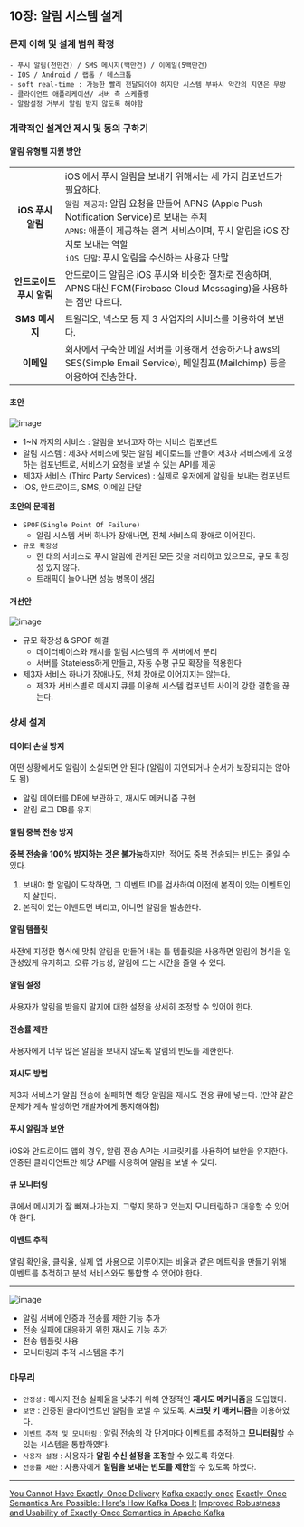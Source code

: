 ## 10장: 알림 시스템 설계

### 문제 이해 및 설계 범위 확정

```
- 푸시 알림(천만건) / SMS 메시지(백만건) / 이메일(5백만건)
- IOS / Android / 랩톱 / 데스크톱
- soft real-time : 가능한 빨리 전달되어야 하지만 시스템 부하시 약간의 지연은 무방
- 클라이언트 애플리케이션/ 서버 측 스케쥴링
- 알람설정 거부시 알림 받지 않도록 해야함
```

### 개략적인 설계안 제시 및 동의 구하기

#### 알림 유형별 지원 방안

|                                                                                                                              |                                                                                                                                                                                                                                                                                                                                  |
| :--------------------------------------------------------------------------------------------------------------------------: | :------------------------------------------------------------------------------------------------------------------------------------------------------------------------------------------------------------------------------------------------------------------------------------------------------------------------------- |
|                                                      **iOS 푸시 알림**                                                       | iOS 에서 푸시 알림을 보내기 위해서는 세 가지 컴포넌트가 필요하다.<br>`알림 제공자`: 알림 요청을 만들어 APNS (Apple Push Notification Service)로 보내는 주체<br>`APNS`: 애플이 제공하는 원격 서비스이며, 푸시 알림을 iOS 장치로 보내는 역할<br>`iOS 단말`: 푸시 알림을 수신하는 사용자 단말 |
|                                                   **안드로이드 푸시 알림**                                                   | 안드로이드 알림은 iOS 푸시와 비슷한 절차로 전송하며, APNS 대신 FCM(Firebase Cloud Messaging)을 사용하는 점만 다르다.                                                                                                                                                                                                             |
|                                                        **SMS 메시지**                                                        | 트윌리오, 넥스모 등 제 3 사업자의 서비스를 이용하여 보낸다.                                                                                                                                                                                                                                                                      |
|                                                          **이메일**                                                          | 회사에서 구축한 메일 서버를 이용해서 전송하거나 aws의 SES(Simple Email Service), 메일침프(Mailchimp) 등을 이용하여 전송한다. |




#### 초안

![image](https://github.com/rachel5004/23-7-SystemDesignInterview/assets/75432228/e94af797-8bd9-4a6e-8fd2-f16154dd75df)

- 1~N 까지의 서비스 : 알림을 보내고자 하는 서비스 컴포넌트
- 알림 시스템 : 제3자 서비스에 맞는 알림 페이로드를 만들어 제3자 서비스에게 요청하는 컴포넌트로, 서비스가 요청을 보낼 수 있는 API를 제공
- 제3자 서비스 (Third Party Services) : 실제로 유저에게 알림을 보내는 컴포넌트
- iOS, 안드로이드, SMS, 이메일 단말

**초안의 문제점**

- `SPOF(Single Point Of Failure)`
    - 알림 시스템 서버 하나가 장애나면, 전체 서비스의 장애로 이어진다.
- `규모 확장성`
    - 한 대의 서비스로 푸시 알림에 관계된 모든 것을 처리하고 있으므로, 규모 확장성 있지 않다.
    - 트래픽이 늘어나면 성능 병목이 생김


#### 개선안

![image](https://github.com/rachel5004/23-7-SystemDesignInterview/assets/75432228/7ad1954c-de7c-42ba-958c-7f5116289ff3)

- 규모 확장성 & SPOF 해결
  - 데이터베이스와 캐시를 알림 시스템의 주 서버에서 분리
  - 서버를 Stateless하게 만들고, 자동 수평 규모 확장을 적용한다
- 제3자 서비스 하나가 장애나도, 전체 장애로 이어지지는 않는다.
  - 제3자 서비스별로 메시지 큐를 이용해 시스템 컴포넌트 사이의 강한 결합을 끊는다. 

### 상세 설계

#### 데이터 손실 방지

어떤 상황에서도 알림이 소실되면 안 된다 (알림이 지연되거나 순서가 보장되지는 않아도 됨)

- 알림 데이터를 DB에 보관하고, 재시도 메커니즘 구현
- 알림 로그 DB를 유지

#### 알림 중복 전송 방지

**중복 전송을 100% 방지하는 것은 불가능**하지만, 적어도 중복 전송되는 빈도는 줄일 수 있다.

1. 보내야 할 알림이 도착하면, 그 이벤트 ID를 검사하여 이전에 본적이 있는 이벤트인지 살핀다.
2. 본적이 있는 이벤트면 버리고, 아니면 알림을 발송한다.

#### 알림 템플릿

사전에 지정한 형식에 맞춰 알림을 만들어 내는 틀
템플릿을 사용하면 알림의 형식을 일관성있게 유지하고, 오류 가능성, 알림에 드는 시간을 줄일 수 있다.

#### 알림 설정

사용자가 알림을 받을지 말지에 대한 설정을 상세히 조정할 수 있어야 한다.

#### 전송률 제한

사용자에게 너무 많은 알림을 보내지 않도록 알림의 빈도를 제한한다.

#### 재시도 방법

제3자 서비스가 알림 전송에 실패하면 해당 알림을 재시도 전용 큐에 넣는다. (만약 같은 문제가 계속 발생하면 개발자에게 통지해야함)

#### 푸시 알림과 보안

iOS와 안드로이드 앱의 경우, 알림 전송 API는 시크릿키를 사용하여 보안을 유지한다.
인증된 클라이언트만 해당 API를 사용하여 알림을 보낼 수 있다.

#### 큐 모니터링

큐에서 메시지가 잘 빠져나가는지, 그렇지 못하고 있는지 모니터링하고 대응할 수 있어야 한다.

#### 이벤트 추적

알림 확인율, 클릭율, 실제 앱 사용으로 이루어지는 비율과 같은 메트릭을 만들기 위해 이벤트를 추적하고 분석 서비스와도 통합할 수 있어야 한다.

---

![image](https://github.com/rachel5004/23-7-SystemDesignInterview/assets/75432228/a2e2a7db-fb86-4f93-b61b-2b34d540725e)

- 알림 서버에 인증과 전송률 제한 기능 추가
- 전송 실패에 대응하기 위한 재시도 기능 추가
- 전송 템플릿 사용
- 모니터링과 추적 시스템을 추가

### 마무리

- `안정성` : 메시지 전송 실패율을 낮추기 위해 안정적인 **재시도 메커니즘**을 도입했다.
- `보안` : 인증된 클라이언트만 알림을 보낼 수 있도록, **시크릿 키 매커니즘**을 이용하였다.
- `이벤트 추적 및 모니터링` : 알림 전송의 각 단계마다 이벤트를 추적하고 **모니터링**할 수 있는 시스템을 통합하였다.
- `사용자 설정` : 사용자가 **알림 수신 설정을 조정**할 수 있도록 하였다.
- `전송률 제한` : 사용자에게 **알림을 보내는 빈도를 제한**할 수 있도록 하였다.

---

[You Cannot Have Exactly-Once Delivery](https://bravenewgeek.com/you-cannot-have-exactly-once-delivery/)
[Kafka exactly-once](https://www.joinc.co.kr/w/man/12/Kafka/exactlyonce)
[Exactly-Once Semantics Are Possible: Here’s How Kafka Does It](https://www.confluent.io/blog/exactly-once-semantics-are-possible-heres-how-apache-kafka-does-it/)
[Improved Robustness and Usability of Exactly-Once Semantics in Apache Kafka](https://www.confluent.io/blog/simplified-robust-exactly-one-semantics-in-kafka-2-5/)
